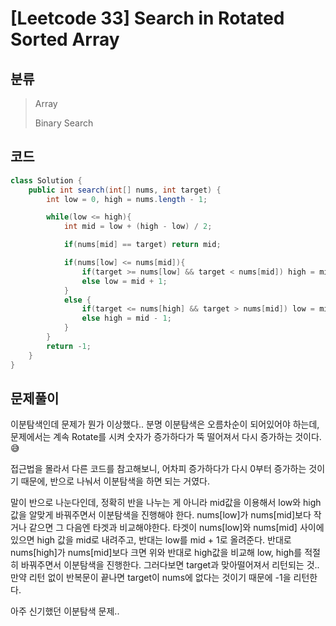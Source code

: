 # [Leetcode 33] Search in Rotated Sorted Array

## 분류
> Array
> 
> Binary Search

## 코드
```java
class Solution {
    public int search(int[] nums, int target) {
        int low = 0, high = nums.length - 1;

        while(low <= high){
            int mid = low + (high - low) / 2;

            if(nums[mid] == target) return mid;

            if(nums[low] <= nums[mid]){
                if(target >= nums[low] && target < nums[mid]) high = mid;
                else low = mid + 1;
            }
            else {
                if(target <= nums[high] && target > nums[mid]) low = mid;
                else high = mid - 1;
            }
        }
        return -1;
    }
}
```

## 문제풀이

이분탐색인데 문제가 뭔가 이상했다.. 분명 이분탐색은 오름차순이 되어있어야 하는데, 문제에서는 계속 Rotate를 시켜 숫자가 증가하다가 뚝 떨어져서 다시 증가하는 것이다.😅 

접근법을 몰라서 다른 코드를 참고해보니, 어차피 증가하다가 다시 0부터 증가하는 것이기 때문에, 반으로 나눠서 이분탐색을 하면 되는 거였다.

말이 반으로 나눈다인데, 정확히 반을 나누는 게 아니라 mid값을 이용해서 low와 high 값을 알맞게 바꿔주면서 이분탐색을 진행해야 한다. 
nums[low]가 nums[mid]보다 작거나 같으면 그 다음엔 타겟과 비교해야한다. 타겟이 nums[low]와 nums[mid] 사이에 있으면 high 값을 mid로 내려주고, 반대는 low를 mid + 1로 올려준다.
반대로 nums[high]가 nums[mid]보다 크면 위와 반대로 high값을 비교해 low, high를 적절히 바꿔주면서 이분탐색을 진행한다. 
그러다보면 target과 맞아떨어져서 리턴되는 것.. 만약 리턴 없이 반복문이 끝나면 target이 nums에 없다는 것이기 때문에 -1을 리턴한다.

아주 신기했던 이분탐색 문제..

